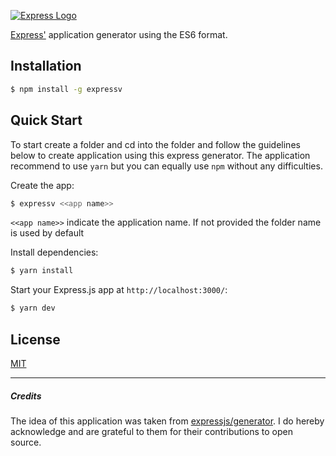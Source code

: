 [![Express Logo](https://i.cloudup.com/zfY6lL7eFa-3000x3000.png)](http://expressjs.com/)

[Express'](https://www.npmjs.com/package/express) application generator using the ES6 format.



## Installation

```sh
$ npm install -g expressv
```

## Quick Start

To start create a folder and cd into the folder and follow the guidelines below to create application using this express generator. The application recommend to use `yarn` but you can equally use `npm` without any difficulties.

Create the app:

```bash
$ expressv <<app name>>  
```
`<<app name>>` indicate the application name. If not provided the folder name is used by default

Install dependencies:

```bash
$ yarn install
```

Start your Express.js app at `http://localhost:3000/`:

```bash
$ yarn dev
```



## License

[MIT](LICENSE)


------------


##### Credits
The idea of this application was taken from [expressjs/generator](https://github.com/expressjs/generator "expressjs/generator"). I do hereby acknowledge and are grateful to them for their contributions to open source.



